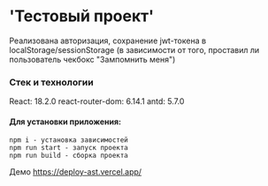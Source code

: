 # 'Тестовый проект'

Реализована авторизация, сохранение jwt-токена в localStorage/sessionStorage
(в зависимости от того, проставил ли пользователь чекбокс "Зампомнить меня")

### Стек и технологии

React: 18.2.0
react-router-dom: 6.14.1
antd: 5.7.0

#### Для установки приложения:

```
npm i - установка зависимостей
npm run start - запуск проекта
npm run build - сборка проекта
```

Демо https://deploy-ast.vercel.app/
